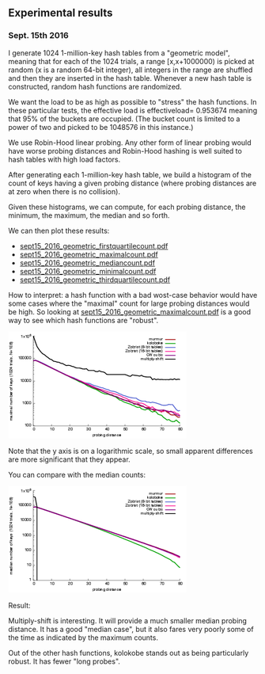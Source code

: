 ## Experimental results

### Sept. 15th 2016

I generate 1024 1-million-key hash tables from a "geometric model",
meaning that for each of the 1024 trials, a range [x,x+1000000) is
picked at random (x is a random 64-bit integer), all integers in the
range are shuffled and then they are inserted in the hash table.
Whenever a new hash table is constructed, random hash functions are
randomized.

We want the load to be as high as possible to "stress" the hash functions.
In these particular tests, the effective load is effectiveload= 0.953674
meaning that 95% of the buckets are occupied. (The bucket count is limited
to a power of two and picked to be 1048576 in this instance.)

We use Robin-Hood linear probing. Any other form of linear probing would
have worse probing distances and Robin-Hood hashing is well suited to
hash tables with high load factors.

After generating each 1-million-key hash table, we build a histogram of the
count of keys having a given probing distance (where probing distances are
at zero when there is no collision).

Given these histograms, we can compute, for each probing distance, the minimum,
the maximum, the median and so forth.

We can then plot these results:

- [sept15_2016_geometric_firstquartilecount.pdf](sept15_2016_geometric_firstquartilecount.pdf)
- [sept15_2016_geometric_maximalcount.pdf](sept15_2016_geometric_firstquartilecount.pdf)
- [sept15_2016_geometric_mediancount.pdf](sept15_2016_geometric_mediancount.pdf)
- [sept15_2016_geometric_minimalcount.pdf](sept15_2016_geometric_minimalcount.pdf)
- [sept15_2016_geometric_thirdquartilecount.pdf](sept15_2016_geometric_thirdquartilecount.pdf)


How to interpret: a hash function with a bad wost-case behavior would
have some cases where the "maximal" count for large probing distances would
be high. So looking at  [sept15_2016_geometric_maximalcount.pdf](sept15_2016_geometric_firstquartilecount.pdf) is a good
way to see which hash functions are "robust".

![sept15_2016_geometric_maximalcount.png](sept15_2016_geometric_maximalcount.png)


Note that the y axis is on a logarithmic scale, so small apparent differences
are more significant that they appear.

You can compare with the median counts:

![sept15_2016_geometric_mediancount.png](sept15_2016_geometric_mediancount.png)

Result:

Multiply-shift is interesting. It will provide a much smaller median probing distance. It has a good "median case",
but it also fares very poorly some of the time as indicated by the maximum counts.

Out of the other hash functions, kolokobe stands out as being particularly robust. It has fewer "long probes".
